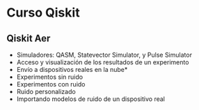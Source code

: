 # Curso Qiskit## Qiskit Aer- Simuladores: QASM, Statevector Simulator, y Pulse Simulator- Acceso y visualización de los resultados de un experimento- Envío a dispositivos reales en la nube*- Experimentos sin ruido- Experimentos con ruido- Ruido personalizado- Importando modelos de ruido de un dispositivo real